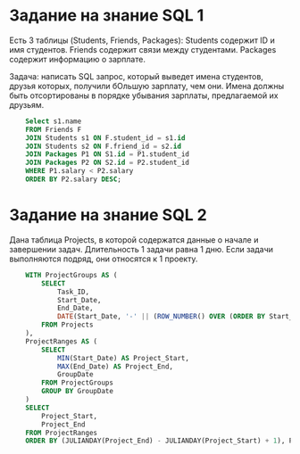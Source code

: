 # Задание на знание SQL 1

Есть 3 таблицы (Students, Friends, Packages):
Students содержит ID и имя студентов.
Friends содержит связи между студентами.
Packages содержит информацию о зарплате. 


Задача: написать SQL запрос, который выведет имена студентов, друзья которых, получили бОльшую зарплату, чем они. Имена должны быть отсортированы в порядке убывания зарплаты, предлагаемой их друзьям.


```sql
    Select s1.name
    FROM Friends F
    JOIN Students s1 ON F.student_id = s1.id
    JOIN Students s2 ON F.friend_id = s2.id
    JOIN Packages P1 ON S1.id = P1.student_id
    JOIN Packages P2 ON S2.id = P2.student_id
    WHERE P1.salary < P2.salary
    ORDER BY P2.salary DESC;
```

# Задание на знание SQL 2

Дана таблица Projects, в которой содержатся данные о начале и завершении задач. Длительность 1 задачи равна 1 дню. Если задачи выполняются подряд, они относятся к 1 проекту.
```sql
    WITH ProjectGroups AS (
        SELECT 
            Task_ID,
            Start_Date,
            End_Date,
            DATE(Start_Date, '-' || (ROW_NUMBER() OVER (ORDER BY Start_Date) - 1) || ' DAY') AS GroupDate
        FROM Projects
    ),
    ProjectRanges AS (
        SELECT 
            MIN(Start_Date) AS Project_Start,
            MAX(End_Date) AS Project_End,
            GroupDate
        FROM ProjectGroups
        GROUP BY GroupDate
    )
    SELECT 
        Project_Start,
        Project_End
    FROM ProjectRanges
    ORDER BY (JULIANDAY(Project_End) - JULIANDAY(Project_Start) + 1), Project_Start;
```
